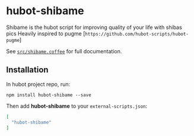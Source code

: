 # hubot-shibame

Shibame is the hubot script for improving quality of your life with shibas pics
Heavily inspired to pugme [`https://github.com/hubot-scripts/hubot-pugme`]

See [`src/shibame.coffee`](src/shibame.coffee) for full documentation.

## Installation

In hubot project repo, run:

`npm install hubot-shibame --save`

Then add **hubot-shibame** to your `external-scripts.json`:

```json
[
  "hubot-shibame"
]
```
